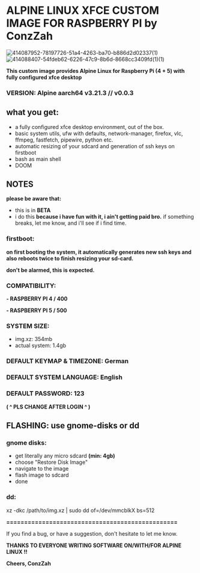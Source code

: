 # ALPINE LINUX XFCE CUSTOM IMAGE FOR RASPBERRY PI by ConzZah

![414087952-78197726-51a4-4263-ba70-b886d2d02337(1)](https://github.com/user-attachments/assets/c4e559a2-916e-4260-a663-f49fc03d3ff9)
![414088407-54fdeb62-6226-47c9-8b6d-8668cc3409fd(1)(1)](https://github.com/user-attachments/assets/2fa70502-21da-45c2-9db3-b45a7e0e4944)

**This custom image provides Alpine Linux for Raspberry Pi (4 + 5) with fully configured xfce desktop**

### VERSION: Alpine aarch64 v3.21.3 // v0.0.3

## what you get:

- a fully configured xfce desktop environment, out of the box.
- basic system utils, ufw with defaults, network-manager, firefox, vlc, ffmpeg, fastfetch, pipewire, python etc.
- automatic resizing of your sdcard and generation of ssh keys on firstboot
- bash as main shell
- DOOM


## NOTES

**please be aware that:**

- this is in **BETA**
- i do this **because i have fun with it, i ain't getting paid bro.** if something breaks, let me know, and i'll see if i find time.


### firstboot:
**on first booting the system, it automatically generates new ssh keys and also reboots twice to finish resizing your sd-card.**

**don't be alarmed, this is expected.**


### COMPATIBILITY:

**- RASPBERRY PI 4 / 400**

**- RASPBERRY PI 5 / 500**


### SYSTEM SIZE:

- img.xz: 354mb
- actual system: 1.4gb


### DEFAULT KEYMAP & TIMEZONE: German

### DEFAULT SYSTEM LANGUAGE: English

### DEFAULT PASSWORD: 123
**( ^ PLS CHANGE AFTER LOGIN ^ )**


## FLASHING: use gnome-disks or dd

### gnome disks:
- get literally any micro sdcard **(min: 4gb)**
- choose "Restore Disk Image"
- navigate to the image
- flash image to sdcard
- done

### dd:

xz -dkc /path/to/img.xz | sudo dd of=/dev/mmcblkX bs=512

**================================================**

If you find a bug, or have a suggestion, don't hesitate to let me know.

**THANKS TO EVERYONE WRITING SOFTWARE ON/WITH/FOR ALPINE LINUX !!**


**Cheers, ConzZah**
